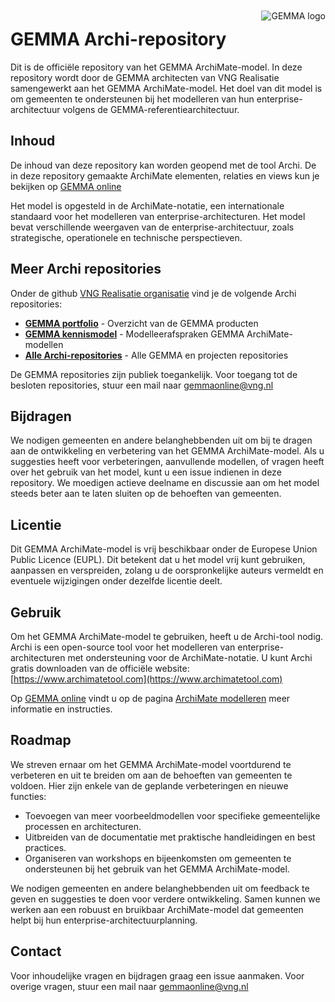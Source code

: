 <img align="right" src="GEMMA_icon.jpg" style="padding-left:20px; padding-top:10px; padding-bottom:10px; display: block; border: none;" alt="GEMMA logo">

# GEMMA Archi-repository

Dit is de officiële repository van het GEMMA ArchiMate-model. In deze repository wordt door de GEMMA architecten van VNG Realisatie samengewerkt aan het GEMMA ArchiMate-model. Het doel van dit model is om gemeenten te ondersteunen bij het modelleren van hun enterprise-architectuur volgens de GEMMA-referentiearchitectuur.

## Inhoud
De inhoud van deze repository kan worden geopend met de tool Archi. De in deze repository gemaakte ArchiMate elementen, relaties en views kun je bekijken op [GEMMA online](https://www.gemmaonline.nl/)

Het model is opgesteld in de ArchiMate-notatie, een internationale standaard voor het modelleren van enterprise-architecturen. Het model bevat verschillende weergaven van de enterprise-architectuur, zoals strategische, operationele en technische perspectieven.

## Meer Archi repositories

Onder de github [VNG Realisatie organisatie](https://github.com/VNG-Realisatie) vind je de volgende Archi repositories:

* **[GEMMA portfolio](https://github.com/VNG-Realisatie/GEMMA-portfolio-Archi-repository)** - Overzicht van de GEMMA producten
* **[GEMMA kennismodel](https://github.com/VNG-Realisatie/GEMMA-kennismodel-Archi-repository)** - Modelleerafspraken GEMMA ArchiMate-modellen
* **[Alle Archi-repositories](https://github.com/orgs/VNG-Realisatie/teams/archi)** - Alle GEMMA en projecten repositories

De GEMMA repositories zijn publiek toegankelijk. Voor toegang tot de besloten repositories, stuur een mail naar <gemmaonline@vng.nl>

## Bijdragen

We nodigen gemeenten en andere belanghebbenden uit om bij te dragen aan de ontwikkeling en verbetering van het GEMMA ArchiMate-model. Als u suggesties heeft voor verbeteringen, aanvullende modellen, of vragen heeft over het gebruik van het model, kunt u een issue indienen in deze repository. We moedigen actieve deelname en discussie aan om het model steeds beter aan te laten sluiten op de behoeften van gemeenten.

## Licentie

Dit GEMMA ArchiMate-model is vrij beschikbaar onder de Europese Union Public Licence (EUPL). Dit betekent dat u het model vrij kunt gebruiken, aanpassen en verspreiden, zolang u de oorspronkelijke auteurs vermeldt en eventuele wijzigingen onder dezelfde licentie deelt.

## Gebruik

Om het GEMMA ArchiMate-model te gebruiken, heeft u de Archi-tool nodig. Archi is een open-source tool voor het modelleren van enterprise-architecturen met ondersteuning voor de ArchiMate-notatie. U kunt Archi gratis downloaden van de officiële website: [https://www.archimatetool.com](https://www.archimatetool.com)

Op [GEMMA online](https://www.gemmaonline.nl/) vindt u op de pagina [ArchiMate modelleren](https://www.gemmaonline.nl/index.php/ArchiMate_modelleren) meer informatie en instructies.

## Roadmap

We streven ernaar om het GEMMA ArchiMate-model voortdurend te verbeteren en uit te breiden om aan de behoeften van gemeenten te voldoen. Hier zijn enkele van de geplande verbeteringen en nieuwe functies:

* Toevoegen van meer voorbeeldmodellen voor specifieke gemeentelijke processen en architecturen.
* Uitbreiden van de documentatie met praktische handleidingen en best practices.
* Organiseren van workshops en bijeenkomsten om gemeenten te ondersteunen bij het gebruik van het GEMMA ArchiMate-model.

We nodigen gemeenten en andere belanghebbenden uit om feedback te geven en suggesties te doen voor verdere ontwikkeling. Samen kunnen we werken aan een robuust en bruikbaar ArchiMate-model dat gemeenten helpt bij hun enterprise-architectuurplanning.

## Contact

Voor inhoudelijke vragen en bijdragen graag een issue aanmaken. Voor overige vragen, stuur een mail naar gemmaonline@vng.nl
